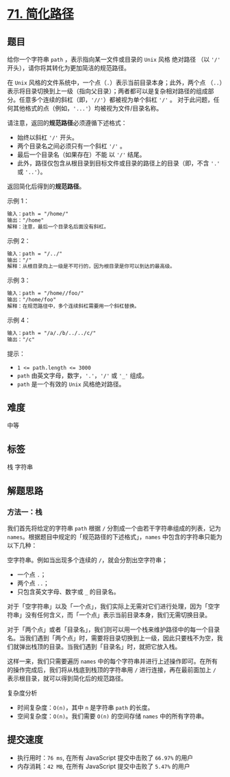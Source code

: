 # [71. 简化路径](https://leetcode-cn.com/problems/simplify-path/)

## 题目

给你一个字符串 `path` ，表示指向某一文件或目录的 `Unix` 风格 绝对路径 （以 `'/'` 开头），请你将其转化为更加简洁的规范路径。

在 `Unix` 风格的文件系统中，一个点（`.`）表示当前目录本身；此外，两个点 （`..`）表示将目录切换到上一级（指向父目录）；两者都可以是复杂相对路径的组成部分。任意多个连续的斜杠（即，`'//'`）都被视为单个斜杠 `'/'` 。 对于此问题，任何其他格式的点（例如，`'...'`）均被视为文件/目录名称。

请注意，返回的**规范路径**必须遵循下述格式：

- 始终以斜杠 `'/'` 开头。
- 两个目录名之间必须只有一个斜杠 `'/'` 。
- 最后一个目录名（如果存在）不能 以 `'/'` 结尾。
- 此外，路径仅包含从根目录到目标文件或目录的路径上的目录（即，不含 `'.'` 或 `'..'`）。

返回简化后得到的**规范路径**。

示例 1：

```txt
输入：path = "/home/"
输出："/home"
解释：注意，最后一个目录名后面没有斜杠。
```

示例 2：

```txt
输入：path = "/../"
输出："/"
解释：从根目录向上一级是不可行的，因为根目录是你可以到达的最高级。
```

示例 3：

```txt
输入：path = "/home//foo/"
输出："/home/foo"
解释：在规范路径中，多个连续斜杠需要用一个斜杠替换。
```

示例 4：

```txt
输入：path = "/a/./b/../../c/"
输出："/c"
```

提示：

- `1 <= path.length <= 3000`
- `path` 由英文字母，数字，`'.'`，`'/'` 或 `'_'` 组成。
- `path` 是一个有效的 `Unix` 风格绝对路径。

## 难度

中等

## 标签

栈 字符串

## 解题思路

### 方法一：栈

我们首先将给定的字符串 `path` 根据 `/` 分割成一个由若干字符串组成的列表，记为 `names`。根据题目中规定的「规范路径的下述格式」，`names` 中包含的字符串只能为以下几种：

空字符串。例如当出现多个连续的 `/`，就会分割出空字符串；

- 一个点 `.`；
- 两个点 `..`；
- 只包含英文字母、数字或 `_` 的目录名。

对于「空字符串」以及「一个点」，我们实际上无需对它们进行处理，因为「空字符串」没有任何含义，而「一个点」表示当前目录本身，我们无需切换目录。

对于「两个点」或者「目录名」，我们则可以用一个栈来维护路径中的每一个目录名。当我们遇到「两个点」时，需要将目录切换到上一级，因此只要栈不为空，我们就弹出栈顶的目录。当我们遇到「目录名」时，就把它放入栈。

这样一来，我们只需要遍历 `names` 中的每个字符串并进行上述操作即可。在所有的操作完成后，我们将从栈底到栈顶的字符串用 `/` 进行连接，再在最前面加上 `/` 表示根目录，就可以得到简化后的规范路径。

复杂度分析

- 时间复杂度：`O(n)`，其中 `n` 是字符串 `path` 的长度。
- 空间复杂度：`O(n)`。我们需要 `O(n)` 的空间存储 `names` 中的所有字符串。

## 提交速度

- 执行用时：`76 ms`, 在所有 JavaScript 提交中击败了 `66.97%` 的用户
- 内存消耗：`42 MB`, 在所有 JavaScript 提交中击败了 `5.47%` 的用户
